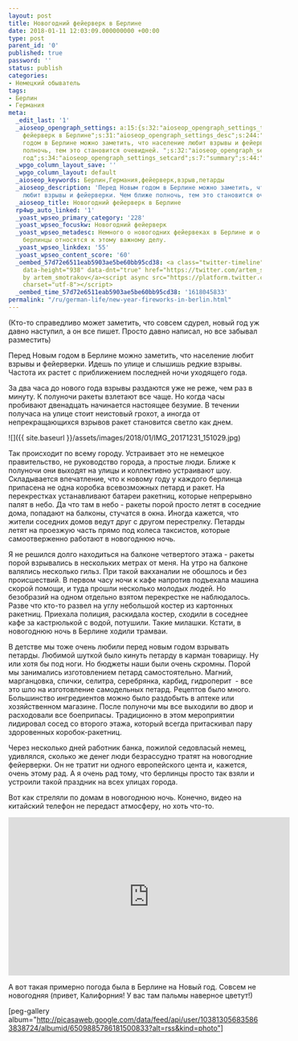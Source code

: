 ```yaml
---
layout: post
title: Новогодний фейерверк в Берлине
date: 2018-01-11 12:03:09.000000000 +00:00
type: post
parent_id: '0'
published: true
password: ''
status: publish
categories:
- Немецкий обыватель
tags:
- Берлин
- Германия
meta:
  _edit_last: '1'
  _aioseop_opengraph_settings: a:15:{s:32:"aioseop_opengraph_settings_title";s:57:"Новогодний
    фейерверк в Берлине";s:31:"aioseop_opengraph_settings_desc";s:244:"Перед Новым
    годом в Берлине можно заметить, что население любит взрывы и фейерверки. Чем ближе
    полночь, тем это становится очевидней. ";s:32:"aioseop_opengraph_settings_image";s:81:"/wp-content/uploads/2018/01/IMG_20171231_151029.jpg";s:36:"aioseop_opengraph_settings_customimg";s:0:"";s:37:"aioseop_opengraph_settings_imagewidth";s:0:"";s:38:"aioseop_opengraph_settings_imageheight";s:0:"";s:32:"aioseop_opengraph_settings_video";s:0:"";s:37:"aioseop_opengraph_settings_videowidth";s:0:"";s:38:"aioseop_opengraph_settings_videoheight";s:0:"";s:35:"aioseop_opengraph_settings_category";s:7:"article";s:34:"aioseop_opengraph_settings_section";s:0:"";s:30:"aioseop_opengraph_settings_tag";s:66:"Германия,Берлин,фейерверк,новый
    год";s:34:"aioseop_opengraph_settings_setcard";s:7:"summary";s:44:"aioseop_opengraph_settings_customimg_twitter";s:0:"";s:44:"aioseop_opengraph_settings_customimg_checker";s:1:"0";}
  _wpgo_column_layout_save: ''
  _wpgo_column_layout: default
  _aioseop_keywords: Берлин,Германия,фейерверк,взрыв,петарды
  _aioseop_description: 'Перед Новым годом в Берлине можно заметить, что население
    любит взрывы и фейерверки. Чем ближе полночь, тем это становится очевидней. '
  _aioseop_title: Новогодний фейерверк в Берлине
  rp4wp_auto_linked: '1'
  _yoast_wpseo_primary_category: '228'
  _yoast_wpseo_focuskw: Новогодний фейерверк
  _yoast_wpseo_metadesc: Немного о новогодних фейервеках в Берлине и о том, как ответсвенно
    берлинцы относятся к этому важному делу.
  _yoast_wpseo_linkdex: '55'
  _yoast_wpseo_content_score: '60'
  _oembed_57d72e6511eab5903ae5be60bb95cd38: <a class="twitter-timeline" data-width="625"
    data-height="938" data-dnt="true" href="https://twitter.com/artem_smotrakov?ref_src=twsrc%5Etfw">Tweets
    by artem_smotrakov</a><script async src="https://platform.twitter.com/widgets.js"
    charset="utf-8"></script>
  _oembed_time_57d72e6511eab5903ae5be60bb95cd38: '1618045833'
permalink: "/ru/german-life/new-year-fireworks-in-berlin.html"
---
```

(Кто-то справедливо может заметить, что совсем сдурел, новый год уж давно наступил, а он все пишет. Просто давно написал, но все забывал разместить)

Перед Новым годом в Берлине можно заметить, что население любит взрывы и фейерверки. Идешь по улице и слышишь редкие взрывы. Частота их растет с приближением последней ночи уходящего года.

За два часа до нового года взрывы раздаются уже не реже, чем раз в минуту. К полуночи ракеты взлетают все чаще. Но когда часы пробивают двенадцать начинается настоящее безумие. В течении получаса на улице стоит неистовый грохот, а иногда от непрекращающихся взрывов ракет становится светло как днем.

![]({{ site.baseurl }}/assets/images/2018/01/IMG_20171231_151029.jpg)



Так происходит по всему городу. Устраивает это не немецкое правительство, не руководство города, а простые люди. Ближе к полуночи они выходят на улицы и коллективно устраивают шоу. Складывается впечатление, что к новому году у каждого берлинца припасена не одна коробка всевозможных петард и ракет. На перекрестках устанавливают батареи ракетниц, которые непрерывно палят в небо. Да что там в небо - ракеты порой просто летят в соседние дома, попадают на балконы, стучатся в окна. Иногда кажется, что жители соседних домов ведут друг с другом перестрелку. Петарды летят на проезжую часть прямо под колеса таксистов, которые самоотверженно работают в новогоднюю ночь.

Я не решился долго находиться на балконе четвертого этажа - ракеты порой взрывались в нескольких метрах от меня. На утро на балконе валялись несколько гильз. При такой вакханалии не обошлось и без происшествий. В первом часу ночи к кафе напротив подъехала машина скорой помощи, и туда прошли несколько молодых людей. Но безобразий на одном отдельно взятом перекрестке не наблюдалось. Разве что кто-то развел на углу небольшой костер из картонных ракетниц. Приехала полиция, раскидала костер, сходили в соседнее кафе за кастрюлькой с водой, потушили. Такие милашки. Кстати, в новогоднюю ночь в Берлине ходили трамваи.

В детстве мы тоже очень любили перед новым годом взрывать петарды. Любимой шуткой было кинуть петарду в карман товарищу. Ну или хотя бы под ноги. Но бюджеты наши были очень скромны. Порой мы занимались изготовлением петард самостоятельно. Магний, марганцовка, спички, селитра, серебрянка, карбид, гидроперит&nbsp; - все это шло на изготовление самодельных петард. Рецептов было много. Большинство ингредиентов можно было раздобыть в аптеке или хозяйственном магазине. После полуночи мы все выходили во двор и расходовали все боеприпасы. Традиционно в этом мероприятии лидировал сосед со второго этажа, который всегда притаскивал пару здоровенных коробок-ракетниц.

Через несколько дней работник банка, пожилой седовласый немец, удивлялся, сколько же денег люди безрассудно тратят на новогодние фейерверки. Он не тратит ни одного европейского цента и, кажется, очень этому рад. А я очень рад тому, что берлинцы просто так взяли и устроили такой праздник на всех улицах города.

Вот как стреляли по домам в новогоднюю ночь. Конечно, видео на китайский телефон не передаст атмосферу, но хоть что-то.

<iframe src="https://www.youtube.com/embed/Y83NDcDbDyw" width="560" height="315" frameborder="0" allowfullscreen="allowfullscreen"></iframe>

А вот такая примерно погода была в Берлине на Новый год. Совсем не новогодняя (привет, Калифорния! У вас там пальмы наверное цветут!)

[peg-gallery album="http://picasaweb.google.com/data/feed/api/user/103813056835863838724/albumid/6509885786181500833?alt=rss&kind=photo"]

